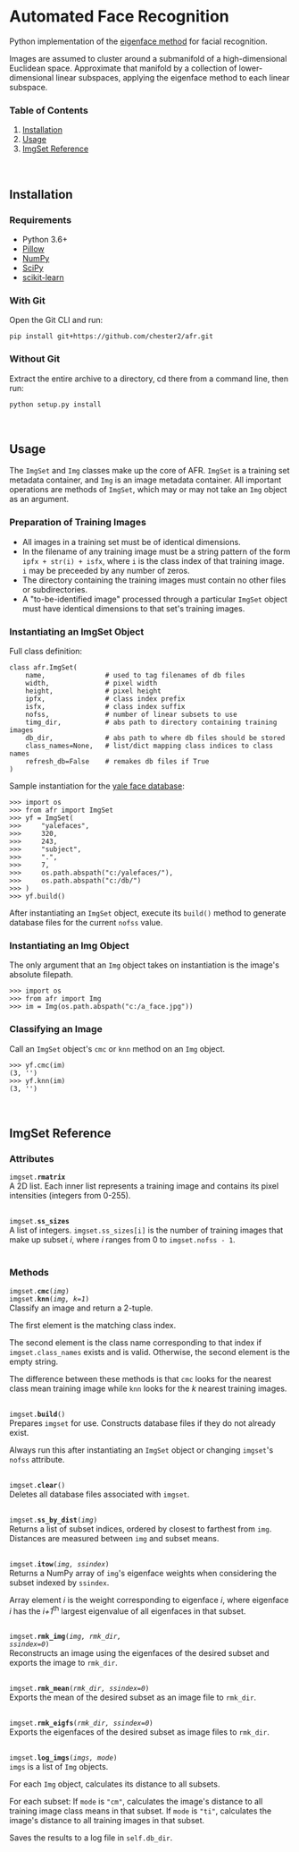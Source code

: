 # Automated Face Recognition

Python implementation of the [eigenface method](https://www.cs.ucsb.edu/~mturk/Papers/jcn.pdf) for facial recognition.

Images are assumed to cluster around a submanifold of a high-dimensional Euclidean space. Approximate that manifold by a collection of lower-dimensional linear subspaces, applying the eigenface method to each linear subspace.



### Table of Contents

1. [Installation](#installation)
2. [Usage](#usage)
3. [ImgSet Reference](#reference)



<br>
<h2 id="installation">Installation</h2>

### Requirements

- Python 3.6+
- [Pillow](https://python-pillow.org)
- [NumPy](http://www.numpy.org)
- [SciPy](https://www.scipy.org/scipylib/index.html)
- [scikit-learn](http://scikit-learn.org)



### With Git

Open the Git CLI and run:

```
pip install git+https://github.com/chester2/afr.git
```



### Without Git

Extract the entire archive to a directory, cd there from a command line, then run:
```
python setup.py install
```



<br>
<h2 id="usage">Usage</h2>

The `ImgSet` and `Img` classes make up the core of AFR. `ImgSet` is a training set metadata container, and `Img` is an image metadata container. All important operations are methods of `ImgSet`, which may or may not take an `Img` object as an argument.

### Preparation of Training Images

- All images in a training set must be of identical dimensions.
- In the filename of any training image must be a string pattern of the form `ipfx + str(i) + isfx`, where `i` is the class index of that training image. `i` may be preceeded by any number of zeros.
- The directory containing the training images must contain no other files or subdirectories.
- A "to-be-identified image" processed through a particular `ImgSet` object must have identical dimensions to that set's training images.

### Instantiating an ImgSet Object

Full class definition:

    class afr.ImgSet(
        name,               # used to tag filenames of db files
        width,              # pixel width
        height,             # pixel height
        ipfx,               # class index prefix
        isfx,               # class index suffix
        nofss,              # number of linear subsets to use
        timg_dir,           # abs path to directory containing training images
        db_dir,      	    # abs path to where db files should be stored
        class_names=None,   # list/dict mapping class indices to class names
        refresh_db=False    # remakes db files if True
    )

Sample instantiation for the [yale face database](http://vismod.media.mit.edu/vismod/classes/mas622-00/datasets/):

    >>> import os
    >>> from afr import ImgSet
    >>> yf = ImgSet(
    >>>     "yalefaces",
    >>>     320,
    >>>     243,
    >>>     "subject",
    >>>     ".",
    >>>     7,
    >>>     os.path.abspath("c:/yalefaces/"),
    >>>     os.path.abspath("c:/db/")
    >>> )
    >>> yf.build()

After instantiating an `ImgSet` object, execute its `build()` method to generate database files for the current `nofss` value.

### Instantiating an Img Object

The only argument that an `Img` object takes on instantiation is the image's absolute filepath.

    >>> import os
    >>> from afr import Img
    >>> im = Img(os.path.abspath("c:/a_face.jpg"))

### Classifying an Image

Call an `ImgSet` object's `cmc` or `knn` method on an `Img` object.

    >>> yf.cmc(im)
    (3, '')
    >>> yf.knn(im)
    (3, '')



<br>
<h2 id="reference">ImgSet Reference</h2>

### Attributes

<code>imgset.<b>rmatrix</b></code><br>
A 2D list. Each inner list represents a training image and contains its pixel intensities (integers from 0-255).
<br>
<br>

<code>imgset.<b>ss_sizes</b></code><br>
A list of integers. `imgset.ss_sizes[i]` is the number of training images that make up subset *i*, where *i* ranges from 0 to `imgset.nofss - 1`.
<br>
<br>



### Methods

<code>imgset.<b>cmc</b>(<i>img</i>)</code><br>
<code>imgset.<b>knn</b>(<i>img, k=1</i>)</code><br>
Classify an image and return a 2-tuple.

The first element is the matching class index.

The second element is the class name corresponding to that index if `imgset.class_names` exists and is valid. Otherwise, the second element is the empty string.

The difference between these methods is that `cmc` looks for the nearest class mean training image while `knn` looks for the *k* nearest training images.
<br>
<br>

<code>imgset.<b>build</b>()</code><br>
Prepares `imgset` for use. Constructs database files if they do not already exist.

Always run this after instantiating an `ImgSet` object or changing `imgset`'s `nofss` attribute.
<br>
<br>

<code>imgset.<b>clear</b>()</code><br>
Deletes all database files associated with `imgset`.
<br>
<br>

<code>imgset.<b>ss_by_dist</b>(<i>img</i>)</code><br>
Returns a list of subset indices, ordered by closest to farthest from `img`. Distances are measured between `img` and subset means.
<br>
<br>

<code>imgset.<b>itow</b>(<i>img, ssindex</i>)</code><br>
Returns a NumPy array of `img`'s eigenface weights when considering the subset indexed by `ssindex`.

Array element *i* is the weight corresponding to eigenface *i*, where eigenface *i* has the *i+1*<sup>th</sup> largest eigenvalue of all eigenfaces in that subset.
<br>
<br>

<code>imgset.<b>rmk_img</b>(<i>img, rmk_dir, ssindex=0</i>)</code><br>
Reconstructs an image using the eigenfaces of the desired subset and exports the image to `rmk_dir`.
<br>
<br>

<code>imgset.<b>rmk_mean</b>(<i>rmk_dir, ssindex=0</i>)</code><br>
Exports the mean of the desired subset as an image file to `rmk_dir`.
<br>
<br>

<code>imgset.<b>rmk_eigfs</b>(<i>rmk_dir, ssindex=0</i>)</code><br>
Exports the eigenfaces of the desired subset as image files to `rmk_dir`.
<br>
<br>

<code>imgset.<b>log_imgs</b>(<i>imgs, mode</i>)</code><br>
`imgs` is a list of `Img` objects.

For each `Img` object, calculates its distance to all subsets.

For each subset: If `mode` is `"cm"`, calculates the image's distance to all training image class means in that subset. If `mode` is `"ti"`, calculates the image's distance to all training images in that subset.

Saves the results to a log file in `self.db_dir`.
<br>
<br>